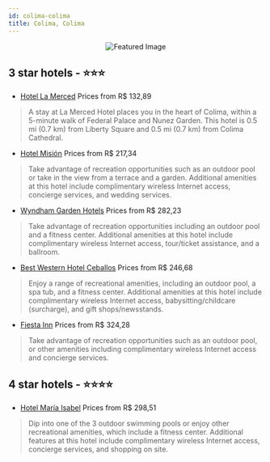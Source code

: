 ```yaml
---
id: colima-colima
title: Colima, Colima
---
```


<center><img src="https://i.travelapi.com/hotels/18000000/17850000/17841900/17841836/b22cdc54_z.jpg" alt="Featured Image" /></center>


##  3 star hotels - ⭐️⭐️⭐️

-    [Hotel La Merced](https://us.hurb.com/hotels/colima/hotel-la-merced-JNP-JP375961?cmp=18055) Prices from R$ 132,89
   > A stay at La Merced Hotel places you in the heart of Colima, within a 5-minute walk of Federal Palace and Nunez Garden. This hotel is 0.5 mi (0.7 km) from Liberty Square and 0.5 mi (0.7 km) from Colima Cathedral.
-    [Hotel Misión](https://us.hurb.com/hotels/colima/hotel-mision-JNP-JP978388?cmp=18055) Prices from R$ 217,34
   > Take advantage of recreation opportunities such as an outdoor pool or take in the view from a terrace and a garden. Additional amenities at this hotel include complimentary wireless Internet access, concierge services, and wedding services.
-    [Wyndham Garden Hotels](https://us.hurb.com/hotels/colima/wyndham-garden-hotels-JNP-JP780875?cmp=18055) Prices from R$ 282,23
   > Take advantage of recreation opportunities including an outdoor pool and a fitness center. Additional amenities at this hotel include complimentary wireless Internet access, tour/ticket assistance, and a ballroom.
-    [Best Western Hotel Ceballos](https://us.hurb.com/hotels/colima/best-western-hotel-ceballos-JNP-JP013711?cmp=18055) Prices from R$ 246,68
   > Enjoy a range of recreational amenities, including an outdoor pool, a spa tub, and a fitness center. Additional amenities at this hotel include complimentary wireless Internet access, babysitting/childcare (surcharge), and gift shops/newsstands.
-    [Fiesta Inn](https://us.hurb.com/hotels/colima/fiesta-inn-JNP-JP251995?cmp=18055) Prices from R$ 324,28
   > Take advantage of recreation opportunities such as an outdoor pool, or other amenities including complimentary wireless Internet access and concierge services.

##  4 star hotels - ⭐️⭐️⭐️⭐️

-    [Hotel María Isabel](https://us.hurb.com/hotels/colima/hotel-maria-isabel-JNP-JP990618?cmp=18055) Prices from R$ 298,51
   > Dip into one of the 3 outdoor swimming pools or enjoy other recreational amenities, which include a fitness center. Additional features at this hotel include complimentary wireless Internet access, concierge services, and shopping on site.
